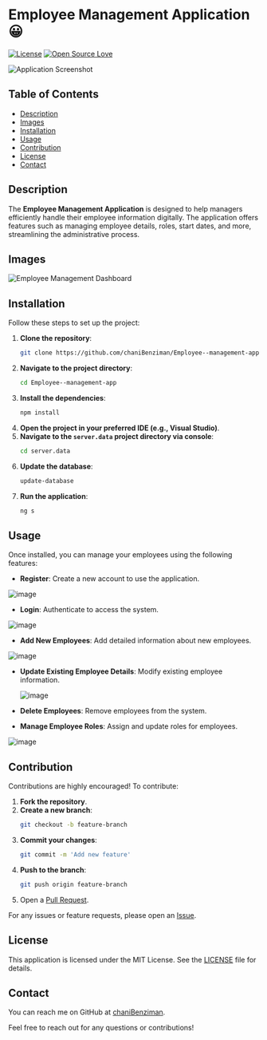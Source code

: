 # Employee Management Application 😀
[![License](https://img.shields.io/badge/license-MIT-blue.svg)](LICENSE)
[![Open Source Love](https://badges.frapsoft.com/os/v1/open-source.svg?v=103)](https://github.com/ellerbrock/open-source-badge/)


![Application Screenshot](https://github.com/chaniBenziman/Employee--management-app/assets/149331780/80c3d321-1157-4b61-bcbd-7f878187b564)

## Table of Contents
- [Description](#description)
- [Images](#images)
- [Installation](#installation)
- [Usage](#usage)
- [Contribution](#contribution)
- [License](#license)
- [Contact](#contact)

## Description
The **Employee Management Application** is designed to help managers efficiently handle their employee information digitally. The application offers features such as managing employee details, roles, start dates, and more, streamlining the administrative process.

## Images
![Employee Management Dashboard](https://github.com/chaniBenziman/Employee--management-app/assets/149331780/e6a9800a-8458-4ca5-91bf-9c714960680c)

## Installation
Follow these steps to set up the project:

1. **Clone the repository**:
    ```bash
    git clone https://github.com/chaniBenziman/Employee--management-app.git
    ```
2. **Navigate to the project directory**:
    ```bash
    cd Employee--management-app
    ```
3. **Install the dependencies**:
    ```bash
    npm install
    ```
4. **Open the project in your preferred IDE (e.g., Visual Studio)**.
5. **Navigate to the `server.data` project directory via console**:
    ```bash
    cd server.data
    ```
6. **Update the database**:
    ```bash
    update-database
    ```
7. **Run the application**:
    ```bash
    ng s
    ```

## Usage
Once installed, you can manage your employees using the following features:
- **Register**: Create a new account to use the application.
  
 ![image](https://github.com/chaniBenziman/Employee--management-app/assets/149331780/f090dfe6-c0db-4162-968b-4067927b260e)
- **Login**: Authenticate to access the system.
  
 ![image](https://github.com/chaniBenziman/Employee--management-app/assets/149331780/06df6c66-2185-4609-bd50-f5a89a2e7e28)

- **Add New Employees**: Add detailed information about new employees.
  
 ![image](https://github.com/chaniBenziman/Employee--management-app/assets/149331780/964225fc-4ace-4a5e-8043-e92f080a4f39)

- **Update Existing Employee Details**: Modify existing employee information.
  
  ![image](https://github.com/chaniBenziman/Employee--management-app/assets/149331780/a5ee3580-7555-4a33-9cbd-2108543352d3)

- **Delete Employees**: Remove employees from the system.
  
- **Manage Employee Roles**: Assign and update roles for employees.
  
![image](https://github.com/chaniBenziman/Employee--management-app/assets/149331780/b445c185-66e8-41a3-867b-5fa828eb92bb)

## Contribution
Contributions are highly encouraged! To contribute:

1. **Fork the repository**.
2. **Create a new branch**:
    ```bash
    git checkout -b feature-branch
    ```
3. **Commit your changes**:
    ```bash
    git commit -m 'Add new feature'
    ```
4. **Push to the branch**:
    ```bash
    git push origin feature-branch
    ```
5. Open a [Pull Request](https://github.com/chaniBenziman/Employee--management-app/pulls).


For any issues or feature requests, please open an [Issue](https://github.com/chaniBenziman/Employee--management-app/issues).

## License
This application is licensed under the MIT License. See the [LICENSE](LICENSE) file for details.

## Contact
You can reach me on GitHub at [chaniBenziman](https://github.com/chaniBenziman).

Feel free to reach out for any questions or contributions!
